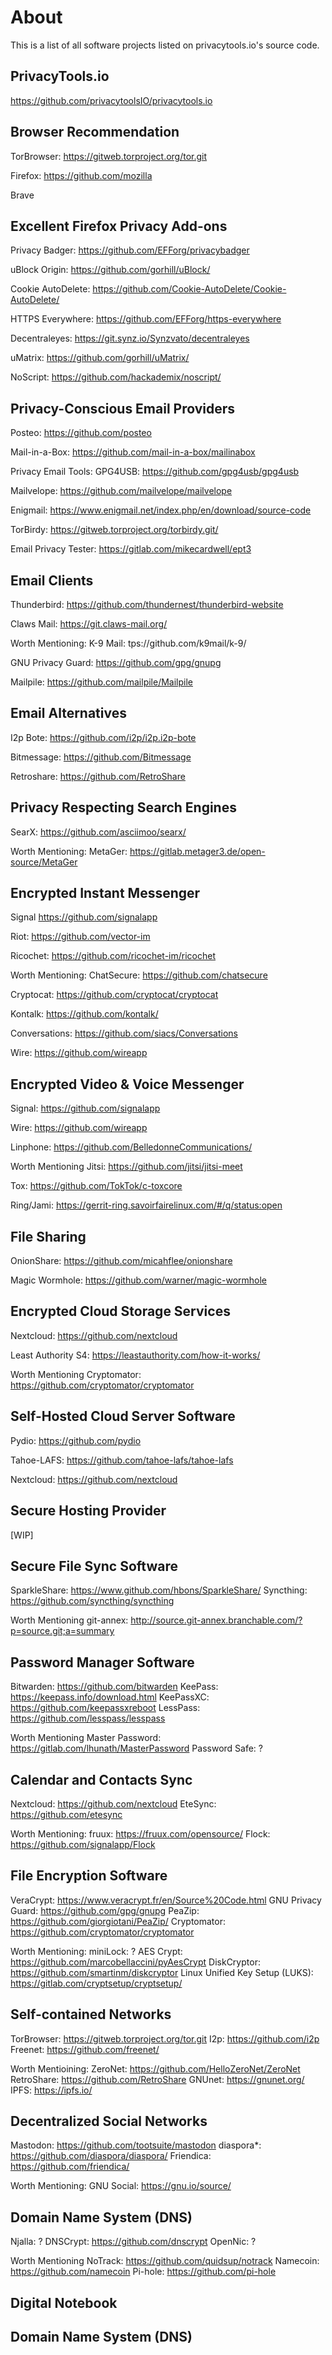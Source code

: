 # About
This is a list of all software projects listed on privacytools.io's source code.

## PrivacyTools.io
https://github.com/privacytoolsIO/privacytools.io

## Browser Recommendation
 TorBrowser: https://gitweb.torproject.org/tor.git
 
 Firefox: https://github.com/mozilla
 
 Brave

## Excellent Firefox Privacy Add-ons
 
 Privacy Badger: https://github.com/EFForg/privacybadger
 
 uBlock Origin: https://github.com/gorhill/uBlock/
 
 Cookie AutoDelete: https://github.com/Cookie-AutoDelete/Cookie-AutoDelete/
 
 HTTPS Everywhere: https://github.com/EFForg/https-everywhere
 
 Decentraleyes: https://git.synz.io/Synzvato/decentraleyes
 
 uMatrix: https://github.com/gorhill/uMatrix/
 
 NoScript: https://github.com/hackademix/noscript/

## Privacy-Conscious Email Providers
 
 Posteo: https://github.com/posteo
 
 Mail-in-a-Box: https://github.com/mail-in-a-box/mailinabox

   Privacy Email Tools:
 GPG4USB: https://github.com/gpg4usb/gpg4usb
 
 Mailvelope: https://github.com/mailvelope/mailvelope
 
 Enigmail: https://www.enigmail.net/index.php/en/download/source-code
 
 TorBirdy: https://gitweb.torproject.org/torbirdy.git/
 
 Email Privacy Tester: https://gitlab.com/mikecardwell/ept3

## Email Clients
 Thunderbird: https://github.com/thundernest/thunderbird-website
 
 Claws Mail: https://git.claws-mail.org/

   Worth Mentioning:
 K-9 Mail: tps://github.com/k9mail/k-9/
 
 GNU Privacy Guard: https://github.com/gpg/gnupg
 
 Mailpile: https://github.com/mailpile/Mailpile

## Email Alternatives
 I2p Bote: https://github.com/i2p/i2p.i2p-bote
 
 Bitmessage: https://github.com/Bitmessage
 
 Retroshare: https://github.com/RetroShare

## Privacy Respecting Search Engines
 SearX: https://github.com/asciimoo/searx/

   Worth Mentioning:
 MetaGer: https://gitlab.metager3.de/open-source/MetaGer

## Encrypted Instant Messenger
 Signal https://github.com/signalapp
 
 Riot: https://github.com/vector-im
 
 Ricochet: https://github.com/ricochet-im/ricochet

   Worth Mentioning:
 ChatSecure: https://github.com/chatsecure
 
 Cryptocat: https://github.com/cryptocat/cryptocat
 
 Kontalk: https://github.com/kontalk/
 
 Conversations: https://github.com/siacs/Conversations
 
 Wire: https://github.com/wireapp

## Encrypted Video & Voice Messenger
 Signal: https://github.com/signalapp
 
 Wire: https://github.com/wireapp
 
 Linphone: https://github.com/BelledonneCommunications/

   Worth Mentioning
 Jitsi: https://github.com/jitsi/jitsi-meet

 Tox: https://github.com/TokTok/c-toxcore

 Ring/Jami: https://gerrit-ring.savoirfairelinux.com/#/q/status:open
 
 ## File Sharing
  OnionShare: https://github.com/micahflee/onionshare
  
  Magic Wormhole: https://github.com/warner/magic-wormhole
  
 ## Encrypted Cloud Storage Services
  Nextcloud: https://github.com/nextcloud
  
  Least Authority S4: https://leastauthority.com/how-it-works/
  
   Worth Mentioning
 Cryptomator: https://github.com/cryptomator/cryptomator
 
## Self-Hosted Cloud Server Software
 Pydio: https://github.com/pydio
 
 Tahoe-LAFS: https://github.com/tahoe-lafs/tahoe-lafs
 
 Nextcloud: https://github.com/nextcloud

## Secure Hosting Provider
[WIP]

## Secure File Sync Software
 SparkleShare: https://www.github.com/hbons/SparkleShare/
 Syncthing: https://github.com/syncthing/syncthing
 
   Worth Mentioning
    git-annex: http://source.git-annex.branchable.com/?p=source.git;a=summary
    
## Password Manager Software
 Bitwarden: https://github.com/bitwarden
 KeePass: https://keepass.info/download.html
 KeePassXC: https://github.com/keepassxreboot
 LessPass: https://github.com/lesspass/lesspass
 
   Worth Mentioning
    Master Password: https://gitlab.com/lhunath/MasterPassword
    Password Safe: ?
    
## Calendar and Contacts Sync
  Nextcloud: https://github.com/nextcloud
  EteSync: https://github.com/etesync
  
   Worth Mentioning:
    fruux: https://fruux.com/opensource/
    Flock: https://github.com/signalapp/Flock
    
## File Encryption Software
 VeraCrypt: https://www.veracrypt.fr/en/Source%20Code.html
 GNU Privacy Guard: https://github.com/gpg/gnupg
 PeaZip: https://github.com/giorgiotani/PeaZip/
 Cryptomator: https://github.com/cryptomator/cryptomator
 
  Worth Mentioning:
   miniLock: ?
   AES Crypt: https://github.com/marcobellaccini/pyAesCrypt
   DiskCryptor: https://github.com/smartinm/diskcryptor
   Linux Unified Key Setup (LUKS): https://gitlab.com/cryptsetup/cryptsetup/
   
## Self-contained Networks
 TorBrowser: https://gitweb.torproject.org/tor.git
 I2p: https://github.com/i2p
 Freenet: https://github.com/freenet/
 
  Worth Mentioining:
   ZeroNet: https://github.com/HelloZeroNet/ZeroNet
   RetroShare: https://github.com/RetroShare
   GNUnet: https://gnunet.org/
   IPFS: https://ipfs.io/
   
## Decentralized Social Networks
 Mastodon: https://github.com/tootsuite/mastodon
 diaspora*: https://github.com/diaspora/diaspora/
 Friendica: https://github.com/friendica/
 
  Worth Mentioning:
   GNU Social: https://gnu.io/source/
   
## Domain Name System (DNS)
 Njalla: ?
 DNSCrypt: https://github.com/dnscrypt
 OpenNic: ?
 
  Worth Mentioning
   NoTrack: https://github.com/quidsup/notrack
   Namecoin: https://github.com/namecoin
   Pi-hole: https://github.com/pi-hole
   
## Digital Notebook
 
 
## Domain Name System (DNS)
